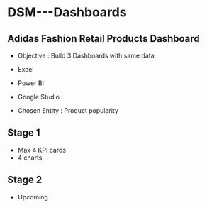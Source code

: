 # DSM---Dashboards

## Adidas Fashion Retail Products Dashboard

- Objective : Build 3 Dashboards with same data
- Excel
- Power BI
- Google Studio

- Chosen Entity : Product popularity

## Stage 1

- Max 4 KPI cards
- 4 charts

## Stage 2
- Upcoming
